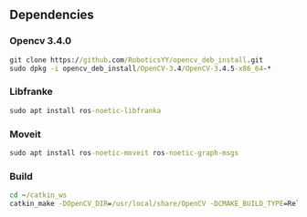 
## Dependencies

### Opencv 3.4.0
```cmd
git clone https://github.com/RoboticsYY/opencv_deb_install.git
sudo dpkg -i opencv_deb_install/OpenCV-3.4/OpenCV-3.4.5-x86_64-*
```

### Libfranke
```cmd
sudo apt install ros-noetic-libfranka 
```

### Moveit
```cmd
sudo apt install ros-noetic-moveit ros-noetic-graph-msgs
```

### Build
```cmd
cd ~/catkin_ws
catkin_make -DOpenCV_DIR=/usr/local/share/OpenCV -DCMAKE_BUILD_TYPE=Release
```